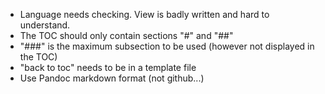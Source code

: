 * Language needs checking. View is badly written and hard to
  understand.
* The TOC should only contain sections "#" and "##"
* "###" is the maximum subsection to be used (however not displayed in
  the TOC)
* "back to toc" needs to be in a template file
* Use Pandoc markdown format (not github...)
